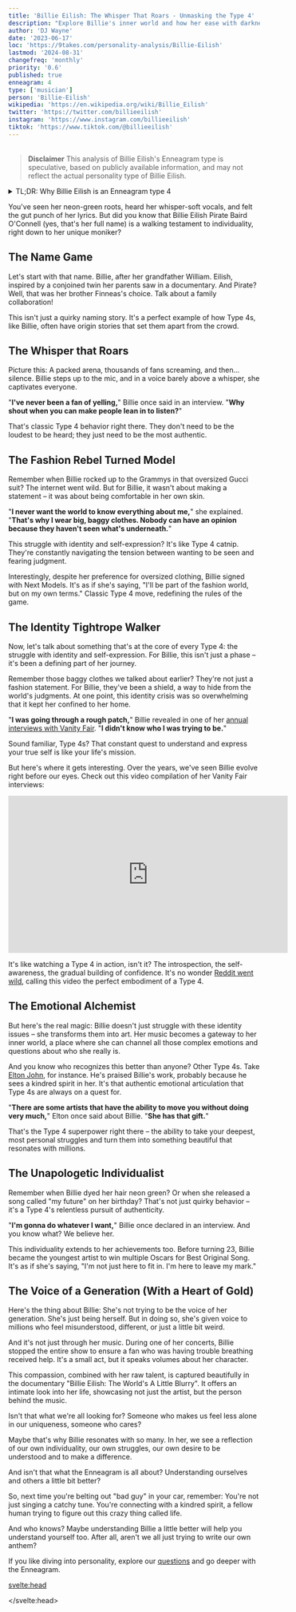 ```yaml
---
title: 'Billie Eilish: The Whisper That Roars - Unmasking the Type 4'
description: "Explore Billie's inner world and how her ease with darkness and melancholy, reflect the traits of an Enneagram Type 4 personality."
author: 'DJ Wayne'
date: '2023-06-17'
loc: 'https://9takes.com/personality-analysis/Billie-Eilish'
lastmod: '2024-08-31'
changefreq: 'monthly'
priority: '0.6'
published: true
enneagram: 4
type: ['musician']
person: 'Billie-Eilish'
wikipedia: 'https://en.wikipedia.org/wiki/Billie_Eilish'
twitter: 'https://twitter.com/billieeilish'
instagram: 'https://www.instagram.com/billieeilish'
tiktok: 'https://www.tiktok.com/@billieeilish'
---
```


<script>
	import  PopCard  from "$lib/components/atoms/PopCard.svelte";
import BlogPurpose from '$lib/components/blog/BlogPurpose.svelte'
</script>

<div
    style="display: flex;
    justify-content: center;
    margin: 1rem 0;
    "
>
    <PopCard
        image={`/types/4s/${'Billie-Eilish'}.webp`}
        showIcon={false}
        enneagramType="4"
        displayText="Billie Eilish"
        subtext=""
    />
</div>

> **Disclaimer** This analysis of Billie Eilish's Enneagram type is speculative, based on publicly available information, and may not reflect the actual personality type of Billie Eilish.

<details>
<summary class="accordion">TL;DR: Why Billie Eilish is an Enneagram type 4</summary>
<div class="panel">
<ul>
<li><b>Artistic Individuality</b>:
Billie Eilish’s distinctive artistic style screams Enneagram Type 4's yearning for individuality. Her avant-garde fashion sense and deeply personal lyrics set her apart in a pop industry often criticized for its conformity, encapsulating the Type 4’s quest for uniqueness and authenticity.
</li>
<li><b>Inner Emotional Landscape</b>:
Delving into Billie’s inner world unveils a rich emotional landscape characteristic of Type 4. Her daily reflections on self-identity and emotions fuel her music and resonate with many who find solace in her expressive artistry. This continuous introspection, often leading to melancholic yet insightful creations, showcases the emotional depth and self-awareness typical of Type 4 individuals.
</li>
<li><b>Controversy of Expression</b>:
Billie’s candid discussions on body image and mental health have stirred conversations, sometimes veering toward controversy. The vulnerability can be linked to Type 4’s childhood wounds or fears of being misunderstood. Yet, this vulnerability also makes many empathize with her as she bravely navigates through the murky waters of self-identity and societal expectations.
</li>
<li><b>Core Motivation</b>:
At the heart of Billie’s actions lies a core motivation to express her unique emotional narrative, a hallmark of Enneagram Type 4. Each song, public appearance, and statement reflects her quest to remain authentic, providing a mirror to Type 4’s enduring pursuit of individuality amidst a world of stereotypes.
</li>
</ul>
  </div>
</details>

<p class="firstLetter">
You've seen her neon-green roots, heard her whisper-soft vocals, and felt the gut punch of her lyrics. But did you know that Billie Eilish Pirate Baird O'Connell (yes, that's her full name) is a walking testament to individuality, right down to her unique moniker?</p>

## The Name Game

Let's start with that name. Billie, after her grandfather William. Eilish, inspired by a conjoined twin her parents saw in a documentary. And Pirate? Well, that was her brother Finneas's choice. Talk about a family collaboration!

This isn't just a quirky naming story. It's a perfect example of how Type 4s, like Billie, often have origin stories that set them apart from the crowd.

## The Whisper that Roars

Picture this: A packed arena, thousands of fans screaming, and then... silence. Billie steps up to the mic, and in a voice barely above a whisper, she captivates everyone.

"**I've never been a fan of yelling,**" Billie once said in an interview. "**Why shout when you can make people lean in to listen?**"

That's classic Type 4 behavior right there. They don't need to be the loudest to be heard; they just need to be the most authentic.

## The Fashion Rebel Turned Model

Remember when Billie rocked up to the Grammys in that oversized Gucci suit? The internet went wild. But for Billie, it wasn't about making a statement – it was about being comfortable in her own skin.

"**I never want the world to know everything about me,**" she explained. "**That's why I wear big, baggy clothes. Nobody can have an opinion because they haven't seen what's underneath.**"

This struggle with identity and self-expression? It's like Type 4 catnip. They're constantly navigating the tension between wanting to be seen and fearing judgment.

Interestingly, despite her preference for oversized clothing, Billie signed with Next Models. It's as if she's saying, "I'll be part of the fashion world, but on my own terms." Classic Type 4 move, redefining the rules of the game.

## The Identity Tightrope Walker

Now, let's talk about something that's at the core of every Type 4: the struggle with identity and self-expression. For Billie, this isn't just a phase – it's been a defining part of her journey.

Remember those baggy clothes we talked about earlier? They're not just a fashion statement. For Billie, they've been a shield, a way to hide from the world's judgments. At one point, this identity crisis was so overwhelming that it kept her confined to her home.

"**I was going through a rough patch,**" Billie revealed in one of her <a class="external-link" target="_blank" rel="noopener noreferrer" href="https://www.refinery29.com/en-us/2020/11/10200797/billie-eilish-fourth-vanity-fair-interview-identity-crisis#:~:text=In%20the%20fourth%20installment%20of,on%20the%20changes%20she">annual interviews with Vanity Fair</a>. "**I didn't know who I was trying to be.**"

Sound familiar, Type 4s? That constant quest to understand and express your true self is like your life's mission.

But here's where it gets interesting. Over the years, we've seen Billie evolve right before our eyes. Check out this video compilation of her Vanity Fair interviews:

<div class="iframe-container">
<iframe width="560" height="315" src="https://www.youtube.com/embed/Cm0MGnuRnH0?si=0CbxlSSqt8TD75ne" title="YouTube video player" frameborder="0" allow="accelerometer; autoplay; clipboard-write; encrypted-media; gyroscope; picture-in-picture; web-share" allowfullscreen></iframe>
</div>

It's like watching a Type 4 in action, isn't it? The introspection, the self-awareness, the gradual building of confidence. It's no wonder <a class="external-link" target="_blank" rel="noopener" href="https://www.reddit.com/r/Enneagram/comments/bkyew7/billie_eilish_embodying_type_4_for_11_minutes/">Reddit went wild</a>, calling this video the perfect embodiment of a Type 4.

## The Emotional Alchemist

But here's the real magic: Billie doesn't just struggle with these identity issues – she transforms them into art. Her music becomes a gateway to her inner world, a place where she can channel all those complex emotions and questions about who she really is.

And you know who recognizes this better than anyone? Other Type 4s. Take <a href="/personality-analysis/Elton-John">Elton John</a>, for instance. He's praised Billie's work, probably because he sees a kindred spirit in her. It's that authentic emotional articulation that Type 4s are always on a quest for.

"**There are some artists that have the ability to move you without doing very much,**" Elton once said about Billie. "**She has that gift.**"

That's the Type 4 superpower right there – the ability to take your deepest, most personal struggles and turn them into something beautiful that resonates with millions.

## The Unapologetic Individualist

Remember when Billie dyed her hair neon green? Or when she released a song called "my future" on her birthday? That's not just quirky behavior – it's a Type 4's relentless pursuit of authenticity.

"**I'm gonna do whatever I want,**" Billie once declared in an interview. And you know what? We believe her.

This individuality extends to her achievements too. Before turning 23, Billie became the youngest artist to win multiple Oscars for Best Original Song. It's as if she's saying, "I'm not just here to fit in. I'm here to leave my mark."

<BlogPurpose/>

## The Voice of a Generation (With a Heart of Gold)

Here's the thing about Billie: She's not trying to be the voice of her generation. She's just being herself. But in doing so, she's given voice to millions who feel misunderstood, different, or just a little bit weird.

And it's not just through her music. During one of her concerts, Billie stopped the entire show to ensure a fan who was having trouble breathing received help. It's a small act, but it speaks volumes about her character.

This compassion, combined with her raw talent, is captured beautifully in the documentary "Billie Eilish: The World's A Little Blurry". It offers an intimate look into her life, showcasing not just the artist, but the person behind the music.

Isn't that what we're all looking for? Someone who makes us feel less alone in our uniqueness, someone who cares?

Maybe that's why Billie resonates with so many. In her, we see a reflection of our own individuality, our own struggles, our own desire to be understood and to make a difference.

And isn't that what the Enneagram is all about? Understanding ourselves and others a little bit better?

So, next time you're belting out "bad guy" in your car, remember: You're not just singing a catchy tune. You're connecting with a kindred spirit, a fellow human trying to figure out this crazy thing called life.

And who knows? Maybe understanding Billie a little better will help you understand yourself too. After all, aren't we all just trying to write our own anthem?

If you like diving into personality, explore our <a href="/questions" >questions</a> and go deeper with the Enneagram.

<svelte:head>

<script type="application/ld+json">
{
  "@context": "http://schema.org",
  "@graph": [
    {
      "@type": "Article",
      "articleBody": "Billie Eilish, the Grammy Award-winning artist, is an enigma wrapped in a riddle. This article explores Billie Eilish's personality through the lens of Enneagram Type 4 - The Individualist. We delve into her unique style, musical journey, struggles with identity, and how her Type 4 traits shape her art and public persona.",
      "author": {
        "@type": "Person",
        "name": "DJ Wayne",
        "sameAs": ["https://www.instagram.com/djwayne3/", "https://www.youtube.com/@djwayne3", "https://www.linkedin.com/in/davidtwayne/", "https://twitter.com/djwayne3"]
      },
      "dateModified": "2024-08-31",
      "datePublished": "2023-06-17",
      "description": "Uncover the complex personality behind Billie Eilish's iconic persona. Explore how her Enneagram Type 4 traits influence her music, fashion, and authenticity.",
      "headline": "Billie Eilish: The Individualist's Anthem",
      "image": {
        "@type": "ImageObject",
        "height": 900,
        "url": "https://9takes.com/types/4s/Billie-Eilish.webp",
        "width": 900
      },
      "mainEntityOfPage": {
        "@id": "https://9takes.com/personality-analysis/Billie-Eilish",
        "@type": "WebPage"
      },
      "mentions": {
        "@type": "Person",
        "name": "Billie Eilish",
        "sameAs": [
          "https://en.wikipedia.org/wiki/Billie_Eilish",
          "https://www.imdb.com/name/nm8022348/",
          "https://twitter.com/billieeilish"
        ]
      },
      "publisher": {
        "@type": "Organization",
        "sameAs": ["https://www.instagram.com/9takesdotcom/", "https://twitter.com/9takesdotcom"],
        "logo": {
          "@type": "ImageObject",
          "url": "https://9takes.com/brand/aero.png"
        },
        "name": "9takes"
      }
    },
    {
      "@type": "FAQPage",
      "mainEntity": [
        {
          "@type": "Question",
          "name": "What is Billie Eilish's Enneagram type?",
          "acceptedAnswer": {
            "@type": "Answer",
            "text": "Billie Eilish is an Enneagram Type 4, also known as The Individualist. Type 4s are characterized by their creativity, emotional depth, and desire for authenticity and self-expression."
          }
        },
        {
          "@type": "Question",
          "name": "How does Billie Eilish's full name reflect her Enneagram Type 4 personality?",
          "acceptedAnswer": {
            "@type": "Answer",
            "text": "Billie Eilish's full name, Billie Eilish Pirate Baird O'Connell, reflects the uniqueness and individuality typical of Type 4s. Each part of her name has a special meaning: Billie after her grandfather, Eilish inspired by a documentary, and Pirate chosen by her brother."
          }
        },
        {
          "@type": "Question",
          "name": "How does Billie Eilish's fashion sense relate to her Enneagram Type 4 traits?",
          "acceptedAnswer": {
            "@type": "Answer",
            "text": "Billie's distinctive fashion sense, often featuring oversized clothing, reflects the Type 4's desire for individuality and authenticity. She has stated that her style choices are a way to avoid being judged, showcasing the Type 4's sensitivity to others' opinions while maintaining their unique identity."
          }
        },
        {
          "@type": "Question",
          "name": "How does Billie Eilish's music reflect her Enneagram Type 4 personality?",
          "acceptedAnswer": {
            "@type": "Answer",
            "text": "Billie's music often explores deep emotions and complex themes, characteristic of Type 4's emotional depth. Her brother Finneas has described her as having an 'emotional superpower,' which aligns with the Type 4's ability to feel and express emotions intensely through their art."
          }
        },
        {
          "@type": "Question",
          "name": "How has Billie Eilish's struggle with identity influenced her career?",
          "acceptedAnswer": {
            "@type": "Answer",
            "text": "Billie has been open about her struggles with identity, a common theme for Type 4s. This journey is reflected in her music and public persona, and has been documented in her annual Vanity Fair interviews. Her evolution from feeling confined by her identity crisis to developing newfound confidence showcases the Type 4's journey towards self-acceptance and authentic expression."
          }
        }
      ]
    }
  ]
}

</script>

</svelte:head>

<style lang="scss"></style>
